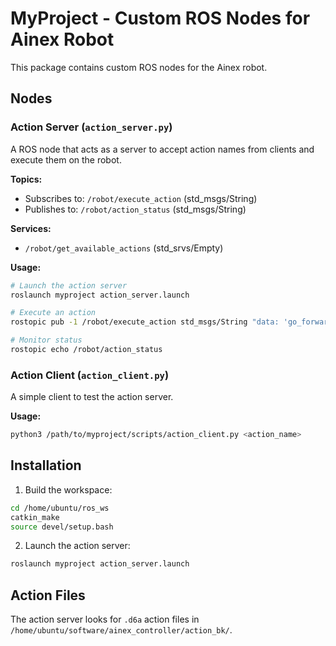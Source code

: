 # MyProject - Custom ROS Nodes for Ainex Robot

This package contains custom ROS nodes for the Ainex robot.

## Nodes

### Action Server (`action_server.py`)
A ROS node that acts as a server to accept action names from clients and execute them on the robot.

**Topics:**
- Subscribes to: `/robot/execute_action` (std_msgs/String)
- Publishes to: `/robot/action_status` (std_msgs/String)

**Services:**
- `/robot/get_available_actions` (std_srvs/Empty)

**Usage:**
```bash
# Launch the action server
roslaunch myproject action_server.launch

# Execute an action
rostopic pub -1 /robot/execute_action std_msgs/String "data: 'go_forward_low'"

# Monitor status
rostopic echo /robot/action_status
```

### Action Client (`action_client.py`)
A simple client to test the action server.

**Usage:**
```bash
python3 /path/to/myproject/scripts/action_client.py <action_name>
```

## Installation

1. Build the workspace:
```bash
cd /home/ubuntu/ros_ws
catkin_make
source devel/setup.bash
```

2. Launch the action server:
```bash
roslaunch myproject action_server.launch
```

## Action Files

The action server looks for `.d6a` action files in `/home/ubuntu/software/ainex_controller/action_bk/`. 